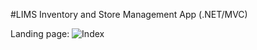 #LIMS 
Inventory and Store Management App (.NET/MVC)

Landing page:
![Index](https://github.com/DASchroeder/LIMS/blob/master/Lims/screenshots/LIMSportfolio1.png)
